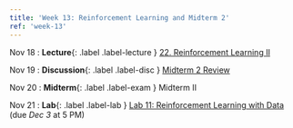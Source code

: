 ```yaml
---
title: 'Week 13: Reinforcement Learning and Midterm 2'
ref: 'week-13'
---
```


Nov 18
: **Lecture**{: .label .label-lecture } [22. Reinforcement Learning II](lecture/lec22)

Nov 19
: **Discussion**{: .label .label-disc } [Midterm 2 Review]()

Nov 20
: **Midterm**{: .label .label-exam } Midterm II

Nov 21
: **Lab**{: .label .label-lab } [Lab 11: Reinforcement Learning with Data](https://data102.datahub.berkeley.edu/) (due *Dec 3* at 5 PM)
